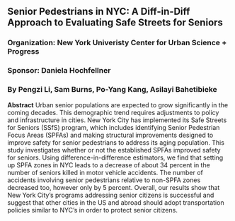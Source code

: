 ## Senior Pedestrians in NYC: A Diff-in-Diff Approach to Evaluating Safe Streets for Seniors
### Organization: New York Univeristy Center for Urban Science + Progress
### Sponsor: Daniela Hochfellner
### By Pengzi Li, Sam Burns, Po-Yang Kang, Asilayi Bahetibieke
**Abstract**
Urban senior populations are expected to grow significantly in the coming decades. This demographic trend requires adjustments to policy and infrastructure in cities. New York City has implemented its Safe Streets for Seniors (SSfS) program, which includes identifying Senior Pedestrian Focus Areas (SPFAs) and making structural improvements designed to improve safety for senior pedestrians to address its aging population. This study investigates whether or not the established SPFAs improved safety for seniors. Using difference-in-difference estimators, we find that setting up SPFA zones in NYC leads to a decrease of about 34 percent in the number of seniors killed in motor vehicle accidents. The number of accidents involving senior pedestrians relative to non-SPFA zones decreased too, however only by 5 percent. Overall, our results show that New York City’s programs addressing senior citizens is successful  and suggest that other cities in the US and abroad should adopt transportation policies similar to NYC’s in order to protect senior citizens.


